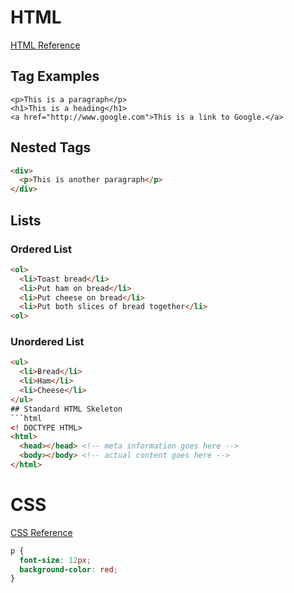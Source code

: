# HTML  
[HTML Reference](http://www.w3schools.com/tags/default.asp)
## Tag Examples
`<p>This is a paragraph</p>`  
`<h1>This is a heading</h1>`  
`<a href="http://www.google.com">This is a link to Google.</a>`
## Nested Tags  
```html
<div>
  <p>This is another paragraph</p>
</div>
```
## Lists
### Ordered List
```html
<ol>
  <li>Toast bread</li>
  <li>Put ham on bread</li>
  <li>Put cheese on bread</li>
  <li>Put both slices of bread together</li>
<ol>
```
### Unordered List
```html
<ul>
  <li>Bread</li>
  <li>Ham</li>
  <li>Cheese</li>
</ul>
## Standard HTML Skeleton
```html
<! DOCTYPE HTML>
<html>
  <head></head> <!-- meta information goes here -->
  <body></body> <!-- actual content goes here -->
</html>
```

# CSS
[CSS Reference](http://www.w3schools.com/cssref/default.asp)
```css
p {
  font-size: 12px;
  background-color: red;
}
```
